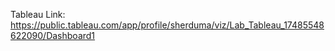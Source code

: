Tableau Link: https://public.tableau.com/app/profile/sherduma/viz/Lab_Tableau_17485548622090/Dashboard1